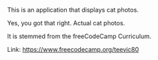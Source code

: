 This is an application that displays cat photos. 

Yes, you got that right. Actual cat photos.

It is stemmed from the freeCodeCamp Curriculum.

Link: https://www.freecodecamp.org/teevic80 